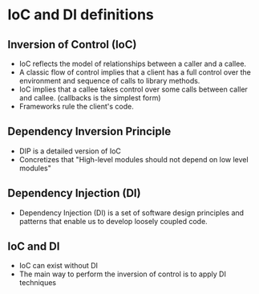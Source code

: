 # IoC and DI definitions

## Inversion of Control (IoC)
- IoC reflects the model of relationships between a caller and a callee.
- A classic flow of control implies that a client has a full control over the environment and sequence of calls to library methods.
- IoC implies that a callee takes control over some calls between caller and callee. (callbacks is the simplest form)
- Frameworks rule the client's code.

## Dependency Inversion Principle

- DIP is a detailed version of IoC
- Concretizes that "High-level modules should not depend on low level modules"

## Dependency Injection (DI)

- Dependency Injection (DI) is a set of software design principles and patterns that enable us to develop loosely coupled code.

## IoC and DI

- IoC can exist without DI
- The main way to perform the inversion of control is to apply DI techniques
